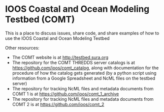 IOOS Coastal and Ocean Modeling Testbed (COMT)
====

This is a place to discuss issues, share code, and share examples of how to use the IOOS Coastal and Ocean Modeling Testbed

Other resources:
* The COMT website is at http://testbed.sura.org
* The repository for the COMT THREDDS server catalogs is at https://github.com/ioos/comt_catalog, along with documentation for the procedure of how the catalog gets generated (by a python script using information from a Google Spreadsheet and NcML files on the testbed server)
* The repository for tracking NcML files and metadata documents from COMT 1 is at https://github.com/ioos/comt_1_archive
* The repository for tracking NcML files and metadata documents from COMT 2 is at https://github.com/ioos/comt_2
